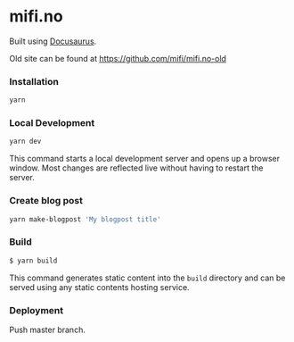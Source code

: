 # mifi.no

Built using [Docusaurus](https://docusaurus.io/).

Old site can be found at https://github.com/mifi/mifi.no-old

### Installation

```bash
yarn
```

### Local Development

```bash
yarn dev
```

This command starts a local development server and opens up a browser window. Most changes are reflected live without having to restart the server.

### Create blog post

```bash
yarn make-blogpost 'My blogpost title'
```

### Build

```bash
$ yarn build
```

This command generates static content into the `build` directory and can be served using any static contents hosting service.

### Deployment

Push master branch.
